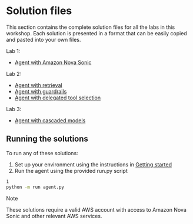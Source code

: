 # Solution files

This section contains the complete solution files for all the labs in this workshop. Each solution is presented in a format that can be easily copied and pasted into your own files.

Lab 1:

- [Agent with Amazon Nova Sonic](https://catalog.workshops.aws/voice-ai-agents/en-US/solutions/agent.en.md)

Lab 2:

- [Agent with retrieval](https://catalog.workshops.aws/voice-ai-agents/en-US/solutions/agent_retrieval.en.md)
- [Agent with guardrails](https://catalog.workshops.aws/voice-ai-agents/en-US/solutions/agent_guardrail.en.md)
- [Agent with delegated tool selection](https://catalog.workshops.aws/voice-ai-agents/en-US/solutions/agent_delegated.en.md)

Lab 3:

- [Agent with cascaded models](https://catalog.workshops.aws/voice-ai-agents/en-US/solutions/agent_cascaded.en.md)

## Running the solutions

To run any of these solutions:

1. Set up your environment using the instructions in [Getting started](https://catalog.workshops.aws/voice-ai-agents/en-US/getting-started/)
2. Run the agent using the provided run.py script

```bash
1
python -m run agent.py
```

Note

These solutions require a valid AWS account with access to Amazon Nova Sonic and other relevant AWS services.
